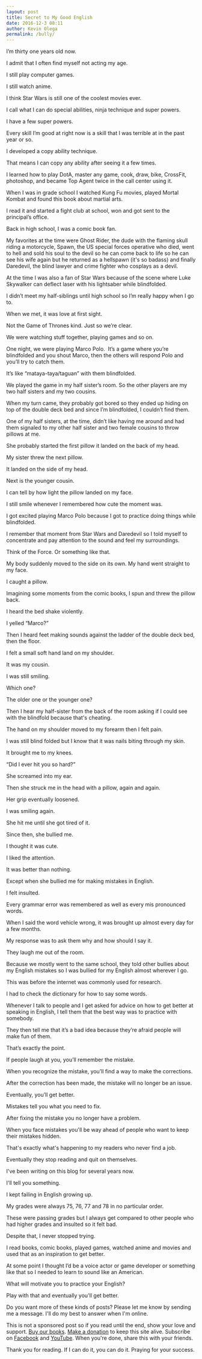 ```yaml
---
layout: post
title: Secret to My Good English
date: 2016-12-3 08:11
author: Kevin Olega
permalink: /bully/
---
```


I’m thirty one years old now. 

I admit that I often find myself not acting my age.

I still play computer games.

I still watch anime.

I think Star Wars is still one of the coolest movies ever.

I call what I can do special abilities, ninja technique and super powers.

I have a few super powers.

Every skill I’m good at right now is a skill that I was terrible at in the past year or so.

I developed a copy ability technique. 

That means I can copy any ability after seeing it a few times.

I learned how to play DotA, master any game, cook, draw, bike, CrossFit, photoshop, and became Top Agent twice in the call center using it.

When I was in grade school I watched Kung Fu movies, played Mortal Kombat and found this book about martial arts. 

I read it and started a fight club at school, won and got sent to the principal’s office.

Back in high school, I was a comic book fan. 

My favorites at the time were Ghost Rider, the dude with the flaming skull riding a motorcycle, Spawn, the US special forces operative who died, went to hell and sold his soul to the devil so he can come back to life so he can see his wife again but he returned as a hellspawn (it's so badass) and finally Daredevil, the blind lawyer and crime fighter who cosplays as a devil.

At the time I was also a fan of Star Wars because of the scene where Luke Skywalker can deflect laser with his lightsaber while blindfolded.

I didn’t meet my half-siblings until high school so I’m really happy when I go to.

When we met, it was love at first sight. 

Not the Game of Thrones kind. Just so we’re clear.

We were watching stuff together, playing games and so on.

One night, we were playing Marco Polo.
 It’s a game where you’re blindfolded and you shout Marco, then the others will respond Polo and you’ll try to catch them.

It’s like “mataya-taya/taguan” with them blindfolded.

We played the game in my half sister’s room. So the other players are my two half sisters and my two cousins.

When my turn came, they probably got bored so they ended up hiding on top of the double deck bed and since I’m blindfolded, I couldn’t find them.

One of my half sisters, at the time, didn’t like having me around and had them signaled to my other half sister and two female cousins to throw pillows at me.

She probably started the first pillow it landed on the back of my head.

My sister threw the next pillow. 

It landed on the side of my head.

Next is the younger cousin. 

I can tell by how light the pillow landed on my face.

I still smile whenever I remembered how cute the moment was.

I got excited playing Marco Polo because I got to practice doing things while blindfolded. 

I remember that moment from Star Wars and Daredevil so I told myself to concentrate and pay attention to the sound and feel my surroundings. 

Think of the Force. Or something like that.

My body suddenly moved to the side on its own. My hand went straight to my face.

I caught a pillow.

Imagining some moments from the comic books, I spun and threw the pillow back.

I heard the bed shake violently.

I yelled “Marco?”

Then I heard feet making sounds against the ladder of the double deck bed, then the floor.

I felt a small soft hand land on my shoulder. 

It was my cousin. 

I was still smiling.

Which one?

The older one or the younger one?

Then I hear my half-sister from the back of the room asking if I could see with the blindfold because that's cheating.

The hand on my shoulder moved to my forearm then I felt pain.

I was still blind folded but I know that it was nails biting through my skin.

It brought me to my knees.

“Did I ever hit you so hard?”

She screamed into my ear.

Then she struck me in the head with a pillow, again and again.

Her grip eventually loosened. 

I was smiling again. 

She hit me until she got tired of it.

Since then, she bullied me. 

I thought it was cute. 

I liked the attention.

It was better than nothing.

Except when she bullied me for making mistakes in English. 

I felt insulted.

Every grammar error was remembered as well as every mis pronounced words.

When I said the word vehicle wrong, it was brought up almost every day for a few months. 

My response was to ask them why and how should I say it.

They laugh me out of the room.

Because we mostly went to the same school, they told other bullies about my English mistakes so I was bullied for my English almost wherever I go.

This was before the internet was commonly used for research.

I had to check the dictionary for how to say some words.

Whenever I talk to people and I get asked for advice on how to get better at speaking in English, I tell them that the best way was to practice with somebody.

They then tell me that it’s a bad idea because they’re afraid people will make fun of them.

That’s exactly the point.

If people laugh at you, you’ll remember the mistake.

When you recognize the mistake, you’ll find a way to make the corrections.

After the correction has been made, the mistake will no longer be an issue.

Eventually, you’ll get better.

Mistakes tell you what you need to fix.

After fixing the mistake you no longer have a problem.

When you face mistakes you'll be way ahead of people who want to keep their mistakes hidden.

That's exactly what's happening to my readers who never find a job.

Eventually they stop reading and quit on themselves.

I've been writing on this blog for several years now.

I'll tell you something.

I kept failing in English growing up. 

My grades were always 75, 76, 77 and 78 in no particular order. 

These were passing grades but I always get compared to other people who had higher grades and insulted so it felt bad.

Despite that, I never stopped trying. 

I read books, comic books, played games, watched anime and movies and used that as an inspiration to get better.

At some point I thought I’d be a voice actor or game developer or something like that so I needed to learn to sound like an American.

What will motivate you to practice your English?

Play with that and eventually you'll get better.

Do you want more of these kinds of posts? Please let me know by sending me a message. I'll do my best to answer when I'm online.

This is not a sponsored post so if you read until the end, show your love and support. [Buy our books](http://callcentertrainingtips.com/promos/).  [Make a donation](http://callcentertrainingtips.com/support/) to keep this site alive. Subscribe on [Facebook](https://www.facebook.com/callcentertrainingtips/) and [YouTube](https://www.youtube.com/channel/UCSRyiovg_InMdQAe7Fn0LtA). When you're done, share this with your friends. 

Thank you for reading. If I can do it, you can do it. Praying for your success.
